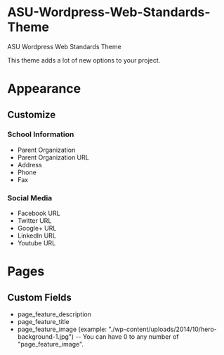 ASU-Wordpress-Web-Standards-Theme
=================================

ASU Wordpress Web Standards Theme



This theme adds a lot of new options to your project.

# Appearance

## Customize

### School Information

- Parent Organization
- Parent Organization URL
- Address
- Phone
- Fax

### Social Media

- Facebook URL
- Twitter URL
- Google+ URL
- LinkedIn URL
- Youtube URL

# Pages

## Custom Fields

- page_feature_description
- page_feature_title
- page_feature_image (example: "./wp-content/uploads/2014/10/hero-background-1.jpg")
-- You can have 0 to any number of "page_feature_image".